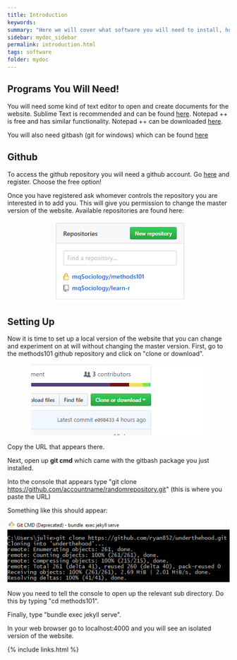 ```yaml
---
title: Introduction
keywords: 
summary: "Here we will cover what software you will need to install, how to get access to the relevant github repository where the website data in stored and updated, and how to set up your own local version of the website for testing."
sidebar: mydoc_sidebar
permalink: introduction.html
tags: software
folder: mydoc
---
```


## Programs You Will Need!

You will need some kind of text editor to open and create documents for the website. Sublime Text is recommended and can be found [here](https://www.sublimetext.com/). Notepad ++ is free and has similar functionality. Notepad ++ can be downloaded [here](https://notepad-plus-plus.org/download/v7.6.1.html).

You will also need gitbash (git for windows) which can be found [here](https://gitforwindows.org/)

## Github

To access the github repository you will need a github account. Go [here](https://github.com/) and register. Choose the free option!

Once you have registered ask whomever controls the repository you are interested in to add you. This will give you permission to change the master version of the website. Available repositories are found here: 

<div style="text-align:center"><img src ="images/introduction_image_01.PNG" style="max-width:100%;" /></div>

## Setting Up

Now it is time to set up a local version of the website that you can change and experiment on at will without changing the master version. First, go to the methods101 github repository and click on "clone or download".  

<div style="text-align:center"><img src ="images/introduction_image_02.PNG" style="max-width:100%;" /></div>

Copy the URL that appears there.

Next, open up **git cmd** which came with the gitbash package you just installed. 

Into the console that appears type "git clone https://github.com/accountname/randomrepository.git" (this is where you paste the URL)

Something like this should appear:

<div style="text-align:center"><img src ="images/introduction_image_03.PNG" style="max-width:100%;" /></div>

Now you need to tell the console to open up the relevant sub directory. Do this by typing "cd methods101".

Finally, type "bundle exec jekyll serve". 

In your web browser go to localhost:4000 and you will see an isolated version of the website. 


{% include links.html %}
